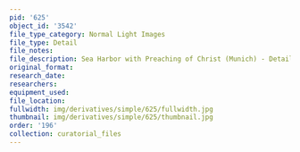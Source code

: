 ```yaml
---
pid: '625'
object_id: '3542'
file_type_category: Normal Light Images
file_type: Detail
file_notes:
file_description: Sea Harbor with Preaching of Christ (Munich) - Detail 4
original_format:
research_date:
researchers:
equipment_used:
file_location:
fullwidth: img/derivatives/simple/625/fullwidth.jpg
thumbnail: img/derivatives/simple/625/thumbnail.jpg
order: '196'
collection: curatorial_files
---
```


